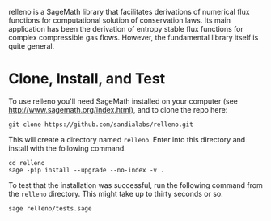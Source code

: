 relleno is a SageMath library that facilitates derivations of numerical flux functions for computational solution of conservation laws. 
Its main application has been the derivation of entropy stable flux functions for complex compressible gas flows. 
However, the fundamental library itself is quite general.


# Clone, Install, and Test
To use relleno you'll need SageMath installed on your computer (see http://www.sagemath.org/index.html), and to clone the repo here:

```
git clone https://github.com/sandialabs/relleno.git
```

This will create a directory named `relleno`.
Enter into this directory and install with the following command.

```
cd relleno
sage -pip install --upgrade --no-index -v .
```

To test that the installation was successful, run the following command from the `relleno` directory.
This might take up to thirty seconds or so.

```
sage relleno/tests.sage
```